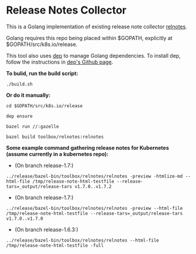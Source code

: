 # Release Notes Collector

This is a Golang implementation of existing release note collector
[relnotes](https://github.com/kubernetes/release/blob/master/relnotes).

Golang requires this repo being placed within $GOPATH, explicitly at
$GOPATH/src/k8s.io/release.

This tool also uses [dep](https://github.com/golang/dep) to manage Golang
dependencies. To install dep, follow the instructions in [dep's Github
page](https://github.com/golang/dep).

**To bulid, run the build script:**

`./build.sh`

**Or do it manually:**

`cd $GOPATH/src/k8s.io/release`

`dep ensure`

`bazel run //:gazelle`

`bazel build toolbox/relnotes:relnotes`

**Some example command gathering release notes for Kubernetes (assume currently in
a kubernetes repo):**

* (On branch release-1.7:)

`../release/bazel-bin/toolbox/relnotes/relnotes -preview -htmlize-md
--html-file /tmp/release-note-html-testfile
--release-tars=_output/release-tars v1.7.0..v1.7.2`

* (On branch release-1.7:)

`../release/bazel-bin/toolbox/relnotes/relnotes -preview --html-file
/tmp/release-note-html-testfile --release-tars=_output/release-tars
v1.7.0..v1.7.0`

* (On branch release-1.6.3:)

`../release/bazel-bin/toolbox/relnotes/relnotes --html-file
/tmp/release-note-html-testfile -full`
